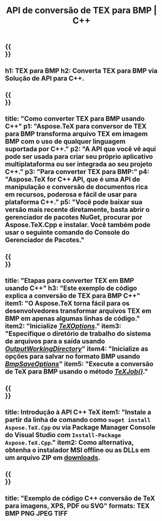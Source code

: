﻿---
translation: true
template: /_templates/_conversion-child-cpp.md
title: API de conversão de TEX para BMP | C++
description: Funcionalidade de conversão de TEX para BMP. Integre esta biblioteca C++ local em seu projeto ou use aplicativos multiplataforma para converter TeX em BMP.
keywords: tex para bmp api cpp, tex2bmp integrar c++
url: /cpp/conversion/tex-to-bmp/
family: tex
platformtag: cpp
feature: conversion
informat: TEX
outformat: BMP
otherformats: PNG JPEG TIFF PDF SVG XPS
---

{{<section banner>}}
---
h1: TEX para BMP
h2: Converta TEX para BMP via Solução de API para C++.
---

{{<section overview>}}
---
title: "Como converter TEX para BMP usando C++"
p1: "Aspose.TeX para conversor de TEX para BMP transforma arquivo TEX em imagem BMP com o uso de qualquer linguagem suportada por C++."
p2: "A API que você vê aqui pode ser usada para criar seu próprio aplicativo multiplataforma ou ser integrada ao seu projeto C++."
p3: "Para converter TEX para BMP:"
p4: "Aspose.TeX for C++ API, que é uma API de manipulação e conversão de documentos rica em recursos, poderosa e fácil de usar para plataforma C++."
p5: "Você pode baixar sua versão mais recente diretamente, basta abrir o gerenciador de pacotes NuGet, procurar por Aspose.TeX.Cpp e instalar. Você também pode usar o seguinte comando do Console do Gerenciador de Pacotes."
---

{{<section feature1>}}
---
title: "Etapas para converter TEX em BMP usando C++"
h3: "Este exemplo de código explica a conversão de TEX para BMP C++"
item1: "O Aspose.TeX torna fácil para os desenvolvedores transformar arquivos TEX em BMP em apenas algumas linhas de código."
item2: "Inicialize [*TeXOptions*](https://reference.aspose.com/tex/cpp/class/aspose.te_x.te_x_options)."
item3: "Especifique o diretório de trabalho do sistema de arquivos para a saída usando [*OutputWorkingDirectory*](https://reference.aspose.com/tex/cpp/class/aspose.te_x.te_x_options#aa4f4ea6dab7db5ba1b40800495f16f63)"
item4: "Inicialize as opções para salvar no formato BMP usando [*BmpSaveOptions*](https://reference.aspose.com/tex/cpp/class/aspose.te_x.presentation.image.bmp_save_options)"
item5: "Execute a conversão de TeX para BMP usando o método [*TeXJob()*](https://reference.aspose.com/tex/cpp/class/aspose.te_x.te_x_job)."
---

{{<section feature2>}}
---
title: Introdução à API C++ TeX
item1: "Instale a partir da linha de comando como ```nuget install Aspose.TeX.Cpp``` ou via Package Manager Console do Visual Studio com ```Install-Package Aspose.TeX.Cpp```."
item2: Como alternativa, obtenha o instalador MSI offline ou as DLLs em um arquivo ZIP em [downloads](https://releases.aspose.com/tex/cpp).
---

{{<section widget>}}
---
title: "Exemplo de código C++ conversão de TeX para imagens, XPS, PDF ou SVG"
formats: TEX BMP PNG JPEG TIFF
---

